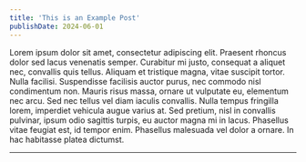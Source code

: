```yaml
---
title: 'This is an Example Post'
publishDate: 2024-06-01
---
```


Lorem ipsum dolor sit amet, consectetur adipiscing elit. Praesent rhoncus dolor sed lacus venenatis semper. Curabitur mi justo, consequat a aliquet nec, convallis quis tellus. Aliquam et tristique magna, vitae suscipit tortor. Nulla facilisi. Suspendisse facilisis auctor purus, nec commodo nisl condimentum non. Mauris risus massa, ornare ut vulputate eu, elementum nec arcu. Sed nec tellus vel diam iaculis convallis. Nulla tempus fringilla lorem, imperdiet vehicula augue varius at. Sed pretium, nisl in convallis pulvinar, ipsum odio sagittis turpis, eu auctor magna mi in lacus. Phasellus vitae feugiat est, id tempor enim. Phasellus malesuada vel dolor a ornare. In hac habitasse platea dictumst.

---